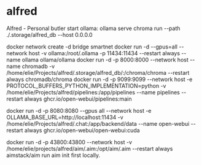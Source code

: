 # alfred
Alfred - Personal butler
start ollama: ollama serve
chroma run --path ./.storage/alfred_db --host 0.0.0.0

docker network create -d bridge smartnet
docker run -d --gpus=all --network host -v ollama:/root/.ollama -p 11434:11434  --restart always --name ollama ollama/ollama
docker run -d -p 8000:8000 --network host --name chromadb -v /home/elie/Projects/alfred/.storage/alfred_db/:/chroma/chroma  --restart always chromadb/chroma
docker run -d -p 9099:9099  --network host -e PROTOCOL_BUFFERS_PYTHON_IMPLEMENTATION=python -v /home/elie/Projects/alfred/pipelines:/app/pipelines --name pipelines --restart always ghcr.io/open-webui/pipelines:main

docker run -d -p 8080:8080  --gpus all --network host -e OLLAMA_BASE_URL=http://localhost:11434 -v /home/elie/Projects/alfred/.chat:/app/backend/data --name open-webui --restart always ghcr.io/open-webui/open-webui:cuda

docker run -d -p 43800:43800 --network host -v /home/elie/projects/alfred/aim/.aim:/opt/aim/.aim  --restart always aimstack/aim
run aim init first locally.
